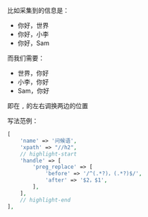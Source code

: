 比如采集到的信息是：
- 你好，世界
- 你好，小李
- 你好，Sam

而我们需要：

- 世界，你好
- 小李，你好
- Sam，你好

即在 `,` 的左右调换两边的位置

写法范例：

```php
[
    'name' => '问候语',
    'xpath' => "//h2",
    // highlight-start
    'handle' => [
        'preg_replace' => [
            'before' => '/^(.*?)，(.*?)$/',
            'after' => '$2，$1',
        ],
    ],
    // highlight-end
],
```
